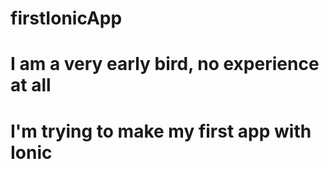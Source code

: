 # firstIonicApp
# I am a very early bird, no experience at all
# I'm trying to make my first app with Ionic
